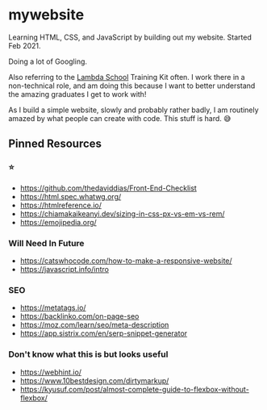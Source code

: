 # mywebsite
Learning HTML, CSS, and JavaScript by building out my website. Started Feb 2021. 

Doing a lot of Googling. 

Also referring to the [Lambda School](https://lambdaschool.com/) Training Kit often. I work there in a non-technical role, and am doing this because I want to better understand the amazing graduates I get to work with! 

As I build a simple website, slowly and probably rather badly, I am routinely amazed by what people can create with code. This stuff is hard. :sweat_smile:

## Pinned Resources 

### :star: 
- https://github.com/thedaviddias/Front-End-Checklist 
- https://html.spec.whatwg.org/
- https://htmlreference.io/
- https://chiamakaikeanyi.dev/sizing-in-css-px-vs-em-vs-rem/
- https://emojipedia.org/

### Will Need In Future 
- https://catswhocode.com/how-to-make-a-responsive-website/
- https://javascript.info/intro

### SEO
- https://metatags.io/
- https://backlinko.com/on-page-seo
- https://moz.com/learn/seo/meta-description
- https://app.sistrix.com/en/serp-snippet-generator

### Don't know what this is but looks useful
- https://webhint.io/
- https://www.10bestdesign.com/dirtymarkup/
- https://kyusuf.com/post/almost-complete-guide-to-flexbox-without-flexbox/
